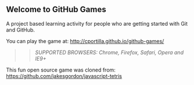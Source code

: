 ## Welcome to GitHub Games

A project based learning activity for people who are getting started with Git and GitHub.

You can play the game at: http://cportilla.github.io/github-games/

>> _*SUPPORTED BROWSERS*: Chrome, Firefox, Safari, Opera and IE9+_

This fun open source game was cloned from: https://github.com/jakesgordon/javascript-tetris
